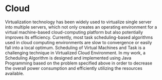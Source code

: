 # Cloud
Virtualization technology has been widely used to virtualize single server into multiple servers, which not only creates an operating environment for a virtual machine-based cloud-computing platform but also potentially improves its efficiency. Currently, most task scheduling-based algorithms used in cloud computing environments are slow to convergence or easily fall into a local optimum. Scheduling of Virtual Machines and Task is a challenging technique in Virtualized Cloud Environment. In my work, a Scheduling Algorithm is designed and implemented using Java Programming based on the problem specified above in order to decrease the overall power consumption and efficiently utilizing the resources available.
